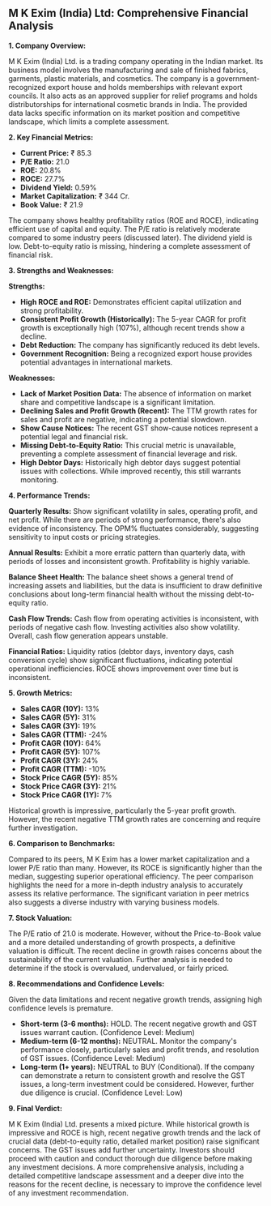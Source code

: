 ## M K Exim (India) Ltd: Comprehensive Financial Analysis

**1. Company Overview:**

M K Exim (India) Ltd. is a trading company operating in the Indian market.  Its business model involves the manufacturing and sale of finished fabrics, garments, plastic materials, and cosmetics.  The company is a government-recognized export house and holds memberships with relevant export councils.  It also acts as an approved supplier for relief programs and holds distributorships for international cosmetic brands in India.  The provided data lacks specific information on its market position and competitive landscape, which limits a complete assessment.

**2. Key Financial Metrics:**

* **Current Price:** ₹ 85.3
* **P/E Ratio:** 21.0
* **ROE:** 20.8%
* **ROCE:** 27.7%
* **Dividend Yield:** 0.59%
* **Market Capitalization:** ₹ 344 Cr.
* **Book Value:** ₹ 21.9

The company shows healthy profitability ratios (ROE and ROCE), indicating efficient use of capital and equity.  The P/E ratio is relatively moderate compared to some industry peers (discussed later).  The dividend yield is low.  Debt-to-equity ratio is missing, hindering a complete assessment of financial risk.

**3. Strengths and Weaknesses:**

**Strengths:**

* **High ROCE and ROE:**  Demonstrates efficient capital utilization and strong profitability.
* **Consistent Profit Growth (Historically):**  The 5-year CAGR for profit growth is exceptionally high (107%), although recent trends show a decline.
* **Debt Reduction:** The company has significantly reduced its debt levels.
* **Government Recognition:**  Being a recognized export house provides potential advantages in international markets.

**Weaknesses:**

* **Lack of Market Position Data:**  The absence of information on market share and competitive landscape is a significant limitation.
* **Declining Sales and Profit Growth (Recent):**  The TTM growth rates for sales and profit are negative, indicating a potential slowdown.
* **Show Cause Notices:** The recent GST show-cause notices represent a potential legal and financial risk.
* **Missing Debt-to-Equity Ratio:**  This crucial metric is unavailable, preventing a complete assessment of financial leverage and risk.
* **High Debtor Days:**  Historically high debtor days suggest potential issues with collections.  While improved recently, this still warrants monitoring.


**4. Performance Trends:**

**Quarterly Results:** Show significant volatility in sales, operating profit, and net profit.  While there are periods of strong performance, there's also evidence of inconsistency.  The OPM% fluctuates considerably, suggesting sensitivity to input costs or pricing strategies.

**Annual Results:** Exhibit a more erratic pattern than quarterly data, with periods of losses and inconsistent growth.  Profitability is highly variable.

**Balance Sheet Health:**  The balance sheet shows a general trend of increasing assets and liabilities, but the data is insufficient to draw definitive conclusions about long-term financial health without the missing debt-to-equity ratio.

**Cash Flow Trends:**  Cash flow from operating activities is inconsistent, with periods of negative cash flow.  Investing activities also show volatility.  Overall, cash flow generation appears unstable.

**Financial Ratios:**  Liquidity ratios (debtor days, inventory days, cash conversion cycle) show significant fluctuations, indicating potential operational inefficiencies.  ROCE shows improvement over time but is inconsistent.

**5. Growth Metrics:**

* **Sales CAGR (10Y):** 13%
* **Sales CAGR (5Y):** 31%
* **Sales CAGR (3Y):** 19%
* **Sales CAGR (TTM):** -24%
* **Profit CAGR (10Y):** 64%
* **Profit CAGR (5Y):** 107%
* **Profit CAGR (3Y):** 24%
* **Profit CAGR (TTM):** -10%
* **Stock Price CAGR (5Y):** 85%
* **Stock Price CAGR (3Y):** 21%
* **Stock Price CAGR (1Y):** 7%

Historical growth is impressive, particularly the 5-year profit growth. However, the recent negative TTM growth rates are concerning and require further investigation.

**6. Comparison to Benchmarks:**

Compared to its peers, M K Exim has a lower market capitalization and a lower P/E ratio than many.  However, its ROCE is significantly higher than the median, suggesting superior operational efficiency.  The peer comparison highlights the need for a more in-depth industry analysis to accurately assess its relative performance.  The significant variation in peer metrics also suggests a diverse industry with varying business models.

**7. Stock Valuation:**

The P/E ratio of 21.0 is moderate.  However, without the Price-to-Book value and a more detailed understanding of growth prospects, a definitive valuation is difficult.  The recent decline in growth raises concerns about the sustainability of the current valuation.  Further analysis is needed to determine if the stock is overvalued, undervalued, or fairly priced.

**8. Recommendations and Confidence Levels:**

Given the data limitations and recent negative growth trends, assigning high confidence levels is premature.

* **Short-term (3-6 months):** HOLD.  The recent negative growth and GST issues warrant caution.  (Confidence Level: Medium)
* **Medium-term (6-12 months):**  NEUTRAL.  Monitor the company's performance closely, particularly sales and profit trends, and resolution of GST issues. (Confidence Level: Medium)
* **Long-term (1+ years):**  NEUTRAL to BUY (Conditional).  If the company can demonstrate a return to consistent growth and resolve the GST issues, a long-term investment could be considered.  However, further due diligence is crucial. (Confidence Level: Low)


**9. Final Verdict:**

M K Exim (India) Ltd. presents a mixed picture.  While historical growth is impressive and ROCE is high, recent negative growth trends and the lack of crucial data (debt-to-equity ratio, detailed market position) raise significant concerns.  The GST issues add further uncertainty.  Investors should proceed with caution and conduct thorough due diligence before making any investment decisions.  A more comprehensive analysis, including a detailed competitive landscape assessment and a deeper dive into the reasons for the recent decline, is necessary to improve the confidence level of any investment recommendation.
